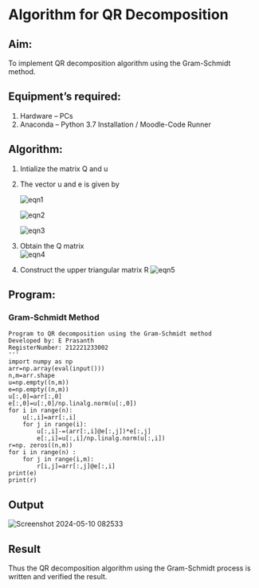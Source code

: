 # Algorithm for QR Decomposition
## Aim:
To implement QR decomposition algorithm using the Gram-Schmidt method.
## Equipment’s required:
1.	Hardware – PCs
2.	Anaconda – Python 3.7 Installation / Moodle-Code Runner
## Algorithm:
1.	Intialize the matrix Q and u
2.	The vector u and e is given by

    ![eqn1](./ex4.jpg)

    ![eqn2](./ex6.jpg)

    ![eqn3](./ex3.jpg)

3.	Obtain the Q matrix   
    ![eqn4](./ex1.jpg)
4.	Construct the upper triangular matrix R
    ![eqn5](./ex2.jpg)



## Program:
### Gram-Schmidt Method
```
Program to QR decomposition using the Gram-Schmidt method
Developed by: E Prasanth
RegisterNumber: 212221233002
'''
import numpy as np
arr=np.array(eval(input()))
n,m=arr.shape
u=np.empty((n,m))
e=np.empty((n,m))
u[:,0]=arr[:,0]
e[:,0]=u[:,0]/np.linalg.norm(u[:,0])
for i in range(n): 
    u[:,i]=arr[:,i]
    for j in range(i):
        u[:,i]-=(arr[:,i]@e[:,j])*e[:,j]
        e[:,i]=u[:,i]/np.linalg.norm(u[:,i])
r=np. zeros((n,m))
for i in range(n) :
    for j in range(i,m):
        r[i,j]=arr[:,j]@e[:,i]
print(e)
print(r)
```

## Output

![Screenshot 2024-05-10 082533](https://github.com/PrasanthE2001/QRdecomposition/assets/114572171/990db72a-9355-416e-b5c6-dafeabec24ee)


## Result
Thus the QR decomposition algorithm using the Gram-Schmidt process is written and verified the result.
